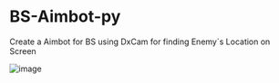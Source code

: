 # BS-Aimbot-py
Create a Aimbot for BS using DxCam for finding Enemy`s Location on Screen 


![image](https://github.com/user-attachments/assets/d11d2432-9ad0-46c7-9aa2-9b5a551ae168)

